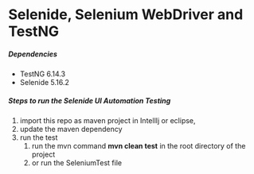 # Selenide, Selenium WebDriver and TestNG

##### Dependencies
* TestNG 6.14.3
* Selenide 5.16.2

##### Steps to run the Selenide UI Automation Testing
1. import this repo as maven project in IntellIj or eclipse,
2. update the maven dependency
3. run the test 
    1. run the mvn command **mvn clean test** in the root directory of the project
    2. or run the SeleniumTest file
   

